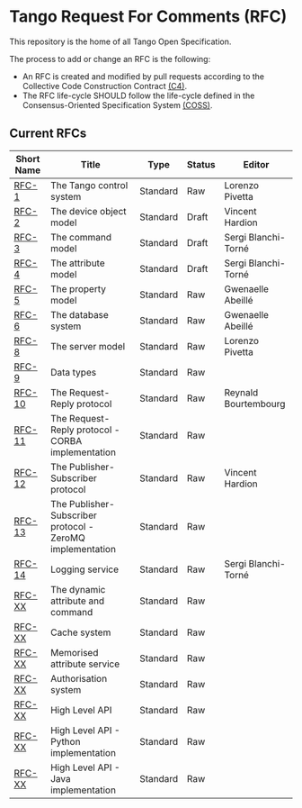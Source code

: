 # Tango Request For Comments (RFC)

This repository is the home of all Tango Open Specification.

The process to add or change an RFC is the following:

- An RFC is created and modified by pull requests according to the Collective Code Construction Contract [(C4)](https://github.com/unprotocols/rfc/blob/master/1/README.md).
- The RFC life-cycle SHOULD follow the life-cycle defined in the Consensus-Oriented Specification System [(COSS)](https://github.com/unprotocols/rfc/blob/master/2/README.md).

## Current RFCs

Short Name             | Title                                                         | Type     | Status     | Editor
-----------------------|---------------------------------------------------------------|----------|------------|-------
[RFC-1](1/README.md)   | The Tango control system                                      | Standard | Raw          | Lorenzo Pivetta
[RFC-2](2/README.md)   | The device object model                                       | Standard | Draft        | Vincent Hardion
[RFC-3](3/README.md)   | The command model                                             | Standard | Draft      | Sergi Blanchi-Torné
[RFC-4](4/README.md)   | The attribute model                                           | Standard | Draft        | Sergi Blanchi-Torné
[RFC-5](5/README.md)   | The property model                                            | Standard | Raw          | Gwenaelle Abeillé
[RFC-6](6/README.md)   | The database system                                           | Standard | Raw          | Gwenaelle Abeillé
[RFC-8](8/README.md)   | The server model                                              | Standard | Raw          | Lorenzo Pivetta
[RFC-9](9/README.md)   | Data types                                                    | Standard | Raw          | 
[RFC-10](10/README.md) | The Request-Reply protocol                                    | Standard | Raw          | Reynald Bourtembourg
[RFC-11](11/README.md) | The Request-Reply protocol - CORBA implementation             | Standard | Raw          | 
[RFC-12](12/README.md) | The Publisher-Subscriber protocol                             | Standard | Raw          | Vincent Hardion 
[RFC-13](13/README.md) | The Publisher-Subscriber protocol - ZeroMQ implementation     | Standard | Raw          | 
[RFC-14](XX/README.md) | Logging service                                               | Standard | Raw          | Sergi Blanchi-Torné
[RFC-XX](XX/README.md) | The dynamic attribute and command                             | Standard | Raw          | 
[RFC-XX](XX/README.md) | Cache system                                                  | Standard | Raw          | 
[RFC-XX](XX/README.md) | Memorised attribute service                                   | Standard | Raw          | 
[RFC-XX](XX/README.md) | Authorisation system                                          | Standard | Raw          | 
[RFC-XX](XX/README.md) | High Level API                                                | Standard | Raw          | 
[RFC-XX](XX/README.md) | High Level API - Python implementation                        | Standard | Raw          | 
[RFC-XX](XX/README.md) | High Level API - Java   implementation                        | Standard | Raw          | 
